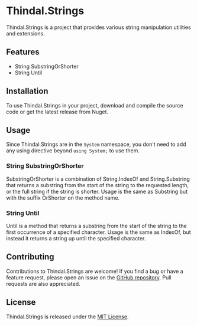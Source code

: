 # Thindal.Strings

Thindal.Strings is a project that provides various string manipulation utilities and extensions.

## Features

- String SubstringOrShorter
- String Until

## Installation

To use Thindal.Strings in your project, download and compile the source code or get the latest release from Nuget.

## Usage

Since Thindal.Strings are in the ```System``` namespace, you don't need to add any using directive beyond ```using System;``` to use them.

### String SubstringOrShorter

SubstringOrShorter is a combination of String.IndexOf and String.Substring that returns a substring from the start of the string to the requested length, or the full string if the string is shorter.
Usage is the same as Substring but with the suffix OrShorter on the method name.

### String Until

Until is a method that returns a substring from the start of the string to the first occurrence of a specified character.
Usage is the same as IndexOf, but instead it returns a string up until the specified character.

## Contributing

Contributions to Thindal.Strings are welcome! If you find a bug or have a feature request, please open an issue on the [GitHub repository]([https://github.com/ThindalTV/Strings]). Pull requests are also appreciated.

## License

Thindal.Strings is released under the [MIT License](https://opensource.org/licenses/MIT).
